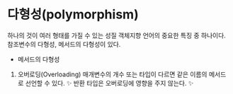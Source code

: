 # 다형성(polymorphism)
하나의 것이 여러 형태를 가질 수 있는 성질
객체지향 언어의 중요한 특징 중 하나이다.
참조변수의 다형성, 메서드의 다형성이 있다.

- 메서드의 다형성
1. 오버로딩(Overloading)
매개변수의 개수 또는 타입이 다르면 같은 이름의 메서드로 선언할 수 있다.
✨ 반환 타입은 오버로딩에 영향을 주지 않는다. ✨



